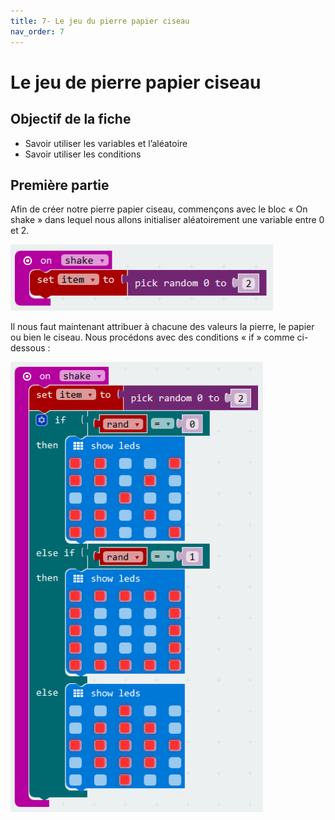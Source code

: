 ```yaml
---
title: 7- Le jeu du pierre papier ciseau
nav_order: 7
---
```


# Le jeu de pierre papier ciseau

## Objectif de la fiche

* Savoir utiliser les variables et l’aléatoire
* Savoir utiliser les conditions

## Première partie

Afin de créer notre pierre papier ciseau, commençons avec le bloc « On shake » dans lequel nous allons initialiser aléatoirement une variable entre 0 et 2.

<img src="https://github.com/serresebastien/Micro-Bit/blob/master/img/le-pierre-papier-ciseau/01.png?raw=true">

Il nous faut maintenant attribuer à chacune des valeurs la pierre, le papier ou bien le ciseau. Nous procédons avec des conditions « if » comme ci-dessous :

<img src="https://github.com/serresebastien/Micro-Bit/blob/master/img/le-pierre-papier-ciseau/02.png?raw=true">
